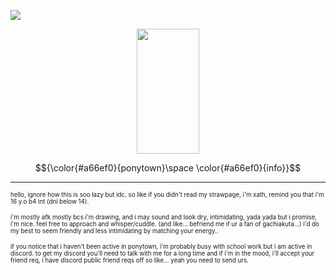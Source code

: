  ![](https://komarev.com/ghpvc/?username=your-github-username&label=angels.)


<p align="center">
  <img width="100" height="200" src="https://file.garden/aHyw7A72XFB-UF6h/angel"
</p>

$${\color{#a66ef0}{ponytown}\space \color{#a66ef0}{info}}$$

---
 <sup><sub> hello, ignore how this is soo lazy but idc. so like if you didn't read my strawpage, i'm xath, remind you that i'm 16 y.o b4 int (dni below 14). 
</sub></sup>

<sup><sub> i'm mostly afk mostly bcs i'm drawing, and i may sound and look dry, intimidating, yada yada but i promise, i'm nice. feel free to approach and whisper/cuddle. (and like... befriend me if ur a fan of gachiakuta...) i'd do my best to seem friendly and less intimidating by matching your energy..
</sub></sup>

<sup><sub> if you notice that i haven't been active in ponytown, i'm probably busy with school work but i am active in discord. to get my discord you'll need to talk with me for a long time and if i'm in the mood, i'll accept your friend req, i have discord public friend reqs off so like... yeah you need to send urs.
</sub></sup>

